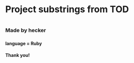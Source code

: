 

<h1>Project substrings from TOD<h1>
  
  <h3> Made by hecker <h3>
    
  <h4>  language = Ruby <h4>
    Thank you!
